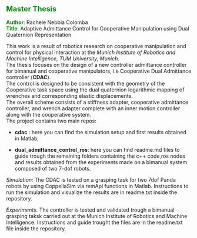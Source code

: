 
### <font color="green"> <span style="font-size:larger;"> Master Thesis </font>


<font color="green">**Author**:</font>  Rachele Nebbia Colomba  
<font color="green">**Title**:</font> Adaptive Admittance Control for Cooperative Manipulation using Dual Quaternion Representation

This work is a result of robotics research on cooperative manipulation and control for physical interaction at the *Munich Institute of Robotics and Machine Intelligence, TUM University, Munich*.  
The thesis focuses on the design of a new controller admittance controller for bimanual and cooperative manipulators, i.e Cooperative Dual Admittance controller (**CDAC**).  
The control is designed to be consistent with the geometry of the Cooperative task space using the dual quaternion logarithmic mapping of wrenches and corresponding elastic displacements.  
The overall scheme consists of a stiffness adapter, cooperative admittance controller, and wrench adapter complete with an inner motion controller along with the cooperative system.  
The project contains two main repos: 

- **cdac** : here you can find the simulation setup and first results obtained in Matlab;

- **dual_admittance_control_ros**: here you can find readme.md files to guide trough the remaining folders containing the c++ code,ros nodes and results obtained from the experiments made on a bimanual system composed of two 7-dof robots. 

_Simulation:_ 
The CDAC is tested on a grasping task for two 7dof Panda robots by using CoppeliaSim via remApi functions in Matlab. Instructions to run the simulation and visualize the results are in readme.txt inside the repository.

_Experiments._
The controller is tested and validated trough a bimanual grasping taksk carried out at the Munich Institute of Robotics and Machine Intelligence. Instructions and guide trought the files are in the readme.txt file inside the repository.
